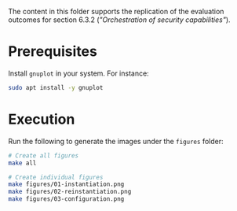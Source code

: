 The content in this folder supports the replication of the evaluation outcomes for section 6.3.2 (*"Orchestration of security capabilities"*).

# Prerequisites

Install `gnuplot` in your system. For instance:

```bash
sudo apt install -y gnuplot
```

# Execution

Run the following to generate the images under the `figures` folder:

```bash
# Create all figures
make all

# Create individual figures
make figures/01-instantiation.png
make figures/02-reinstantiation.png
make figures/03-configuration.png
```
